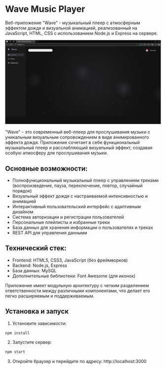 # Wave Music Player

Веб-приложение "Wave" - музыкальный плеер с атмосферным эффектом дождя и визуальной анимацией, реализованный на JavaScript, HTML, CSS с использованием Node.js и Express на сервере.

![Wave Music Player](image/wave.png)

"Wave" - это современный веб-плеер для прослушивания музыки с уникальным визуальным сопровождением в виде анимированного эффекта дождя. Приложение сочетает в себе функциональный музыкальный плеер и расслабляющий визуальный эффект, создавая особую атмосферу для прослушивания музыки.

## Основные возможности:
- Полнофункциональный музыкальный плеер с управлением треками (воспроизведение, пауза, переключение, повтор, случайный порядок)
- Визуальный эффект дождя с настраиваемой интенсивностью и анимацией
- Интерактивный пользовательский интерфейс с адаптивным дизайном
- Система авторизации и регистрации пользователей
- Персональные плейлисты и избранные треки
- База данных для хранения информации о пользователях и треках
- REST API для управления данными

## Технический стек:
- Frontend: HTML5, CSS3, JavaScript (без фреймворков)
- Backend: Node.js, Express
- База данных: MySQL
- Дополнительные библиотеки: Font Awesome (для иконок)

Приложение имеет модульную архитектуру с четким разделением ответственности между различными компонентами, что делает его легко расширяемым и поддерживаемым.

## Установка и запуск

1. Установите зависимости:

```bash
npm install
```

2. Запустите сервер:

```bash
npm start
```

3. Откройте браузер и перейдите по адресу: http://localhost:3000

